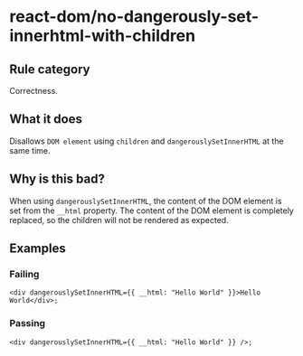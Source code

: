 # react-dom/no-dangerously-set-innerhtml-with-children

## Rule category

Correctness.

## What it does

Disallows `DOM element` using `children` and `dangerouslySetInnerHTML` at the same time.

## Why is this bad?

When using `dangerouslySetInnerHTML`, the content of the DOM element is set from the `__html` property. The content of the DOM element is completely replaced, so the children will not be rendered as expected.

## Examples

### Failing

```tsx
<div dangerouslySetInnerHTML={{ __html: "Hello World" }}>Hello World</div>;
```

### Passing

```tsx
<div dangerouslySetInnerHTML={{ __html: "Hello World" }} />;
```
